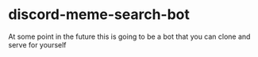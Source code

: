 # discord-meme-search-bot

At some point in the future this is going to be a bot that you can clone and serve for yourself
